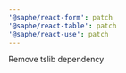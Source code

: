 ```yaml
---
'@saphe/react-form': patch
'@saphe/react-table': patch
'@saphe/react-use': patch
---
```


Remove tslib dependency
